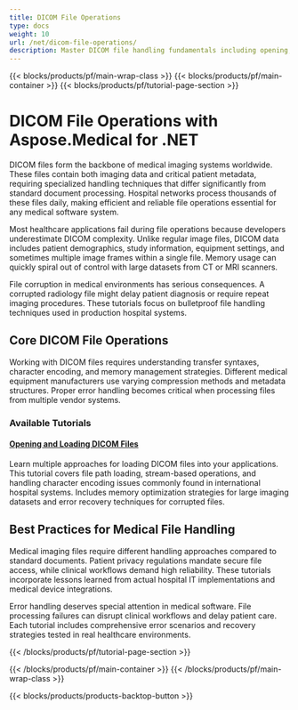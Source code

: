 ```yaml
---
title: DICOM File Operations
type: docs
weight: 10
url: /net/dicom-file-operations/
description: Master DICOM file handling fundamentals including opening, creating, and saving medical imaging files with proper memory management and encoding techniques.
---
```

{{< blocks/products/pf/main-wrap-class >}}
{{< blocks/products/pf/main-container >}}
{{< blocks/products/pf/tutorial-page-section >}}

# DICOM File Operations with Aspose.Medical for .NET

DICOM files form the backbone of medical imaging systems worldwide. These files contain both imaging data and critical patient metadata, requiring specialized handling techniques that differ significantly from standard document processing. Hospital networks process thousands of these files daily, making efficient and reliable file operations essential for any medical software system.

Most healthcare applications fail during file operations because developers underestimate DICOM complexity. Unlike regular image files, DICOM data includes patient demographics, study information, equipment settings, and sometimes multiple image frames within a single file. Memory usage can quickly spiral out of control with large datasets from CT or MRI scanners.

File corruption in medical environments has serious consequences. A corrupted radiology file might delay patient diagnosis or require repeat imaging procedures. These tutorials focus on bulletproof file handling techniques used in production hospital systems.

## Core DICOM File Operations

Working with DICOM files requires understanding transfer syntaxes, character encoding, and memory management strategies. Different medical equipment manufacturers use varying compression methods and metadata structures. Proper error handling becomes critical when processing files from multiple vendor systems.

### Available Tutorials

#### [Opening and Loading DICOM Files](./opening-loading-dicom-files/)
Learn multiple approaches for loading DICOM files into your applications. This tutorial covers file path loading, stream-based operations, and handling character encoding issues commonly found in international hospital systems. Includes memory optimization strategies for large imaging datasets and error recovery techniques for corrupted files.

## Best Practices for Medical File Handling

Medical imaging files require different handling approaches compared to standard documents. Patient privacy regulations mandate secure file access, while clinical workflows demand high reliability. These tutorials incorporate lessons learned from actual hospital IT implementations and medical device integrations.

Error handling deserves special attention in medical software. File processing failures can disrupt clinical workflows and delay patient care. Each tutorial includes comprehensive error scenarios and recovery strategies tested in real healthcare environments.

{{< /blocks/products/pf/tutorial-page-section >}}

{{< /blocks/products/pf/main-container >}}
{{< /blocks/products/pf/main-wrap-class >}}

{{< blocks/products/products-backtop-button >}}